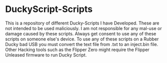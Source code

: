 # DuckyScript-Scripts
This is a repository of different Ducky-Scripts I have Developed. These are not intended to be used maliciously. I am not responsible for any mal-use or damage caused by these scripts. Always get consent to use any of these scripts on someone else's device.
To use any of these scripts on a Rubber Ducky bad USB you must convert the text file from .txt to an inject.bin file. Other Hacking tools such as the Flipper Zero might require the Flipper Unleased firmware to run Ducky Script.
